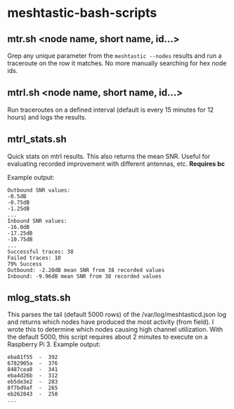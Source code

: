 # meshtastic-bash-scripts

## mtr.sh <node name, short name, id...>
Grep any unique parameter from the `meshtastic --nodes` results and run a traceroute on the row it matches. No more manually searching for hex node ids.

## mtrl.sh <node name, short name, id...>
Run traceroutes on a defined interval (default is every 15 minutes for 12 hours) and logs the results.

## mtrl_stats.sh
Quick stats on mtrl results. This also returns the mean SNR. Useful for evaluating recorded improvement with different antennas, etc.
**Requires bc**

Example output:
```
Outbound SNR values:
-0.5dB
-0.75dB
-1.25dB
...
Inbound SNR values:
-16.0dB
-17.25dB
-10.75dB
...
Successful traces: 38
Failed traces: 10
79% Success
Outbound: -2.20dB mean SNR from 38 recorded values
Inbound: -9.96dB mean SNR from 38 recorded values
```

## mlog_stats.sh
This parses the tail (default 5000 rows) of the /var/log/meshtasticd.json log and returns which nodes have produced the most activity (from field). I wrote this to determine which nodes causing high channel utilization. With the default 5000, this script requires about 2 minutes to execute on a Raspberry Pi 3.
Example output:
```
eba81f55  -  392
6782905a  -  376
8487cea8  -  341
eba4d26b  -  312
eb5de3e2  -  283
8f7bd9af  -  265
eb262843  -  250
...
```
